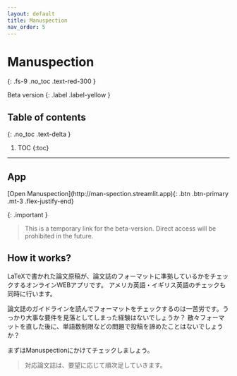```yaml
---
layout: default
title: Manuspection
nav_order: 5
---
```


# Manuspection
{: .fs-9 .no_toc .text-red-300 }
<div markdown="1">
Beta version
{: .label .label-yellow }
</div>

## Table of contents
{: .no_toc .text-delta }

1. TOC
{:toc}

---

## App

<span class="fs-5">
[Open Manuspection](http://man-spection.streamlit.app){: .btn .btn-primary .mt-3 .flex-justify-end}
</span>

{: .important }
> This is a temporary link for the beta-version. Direct access will be prohibited in the future. 


## How it works?

LaTeXで書かれた論文原稿が、論文誌のフォーマットに準拠しているかをチェックするオンラインWEBアプリです。
アメリカ英語・イギリス英語のチェックも同時に行います。

論文誌のガイドラインを読んでフォーマットをチェックするのは一苦労です。うっかり大事な要件を見落としてしまった経験はないでしょうか？
散々フォーマットを直した後に、単語数制限などの問題で投稿を諦めたことはないでしょうか？

まずはManuspectionにかけてチェックしましょう。


> 対応論文誌は、要望に応じて順次足していきます。


<!-- ## Tutorial video -->



